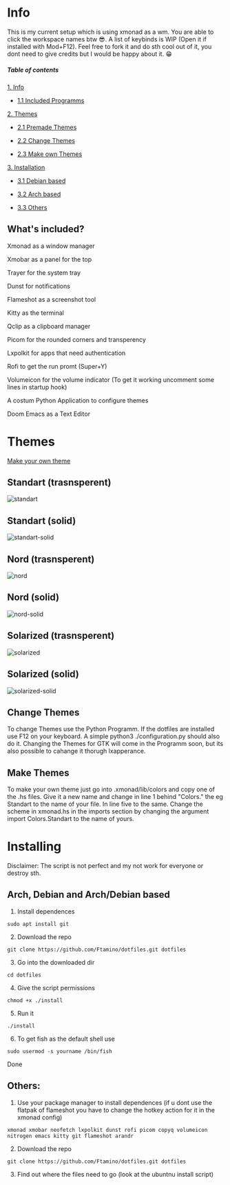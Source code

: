 # Info

This is my current setup which is using xmonad as a wm. You are able to click the workspace names btw 😎. A list of keybinds is WIP (Open it if installed with Mod+F12). Feel free to fork it and do sth cool out of it, you dont need to give credits but I would be happy about it. 😁

##### Table of contents
[1. Info](https://github.com/Ftamino/dotfiles#info)

* [1.1 Included Programms](https://github.com/Ftamino/dotfiles#whats-included)
  
[2. Themes](https://github.com/Ftamino/dotfiles#themes)

*  [2.1 Premade Themes](https://github.com/Ftamino/dotfiles#standart-trasnsperent)
  
*  [2.2 Change Themes](https://github.com/Ftamino/dotfiles#change-themes)
  
*  [2.3 Make own Themes](https://github.com/Ftamino/dotfiles#make-themes)

[3. Installation](https://github.com/Ftamino/dotfiles#installing)

*  [3.1 Debian based](https://github.com/Ftamino/dotfiles#pop-os-ubuntu-linux-mint-debian-etc)

*  [3.2 Arch based](https://github.com/Ftamino/dotfiles#arch-and-arch-based)

*  [3.3 Others](https://github.com/Ftamino/dotfiles#others)

## What's included?

Xmonad as a window manager 

Xmobar as a panel for the top 

Trayer for the system tray

Dunst for notifications

Flameshot as a screenshot tool

Kitty as the terminal

Qclip as a clipboard manager

Picom for the rounded corners and transperency

Lxpolkit for apps that need authentication

Rofi to get the run promt (Super+Y)

Volumeicon for the volume indicator (To get it working uncomment some lines in startup hook)

A costum Python Application to configure themes

Doom Emacs as a Text Editor

# Themes

[Make your own theme](https://github.com/Ftamino/dotfiles#themeing)
  ## Standart (trasnsperent)
  ![standart](https://user-images.githubusercontent.com/83065176/173049288-e32979f1-a706-4b0f-8a14-1b4ea4ef4505.png)
  ## Standart (solid)
  ![standart-solid](https://user-images.githubusercontent.com/83065176/173049614-06468254-c50d-4831-a302-60686fdaaaf3.png)
  ## Nord (trasnsperent)
 ![nord](https://user-images.githubusercontent.com/83065176/173049724-bdbab4e6-6eaf-46bf-b14f-f7a518a60821.png)
  ## Nord (solid)
  ![nord-solid](https://user-images.githubusercontent.com/83065176/173049916-c36141db-75a1-4a72-a15a-11278ab03eb5.png)
  ## Solarized (trasnsperent)
![solarized](https://user-images.githubusercontent.com/83065176/173050234-bdd0d3ca-fb55-4111-9ae0-d849908fe4c4.png)
  ## Solarized (solid)
![solarized-solid](https://user-images.githubusercontent.com/83065176/173050299-9793d395-2830-46a7-8091-1e1c7c360927.png)

## Change Themes

To change Themes use the Python Programm. If the dotfiles are installed use F12 on your keyboard. A simple python3 ./configuration.py should also do it. Changing the Themes for GTK will come in the Programm soon, but its also possible to cahange it thorugh lxapperance.

## Make Themes

To make your own theme just go into .xmonad/lib/colors and copy one of the .hs files. Give it a new name and change in line 1 behind "Colors." the eg Standart to the name of your file. In line five to the same. Change the scheme in xmonad.hs in the imports section by changing the argument import Colors.Standart to the name of yours.
 
# Installing 
Disclaimer: The script is not perfect and my not work for everyone or destroy sth. 

## Arch, Debian and Arch/Debian based 
 1. Install dependences
```
sudo apt install git
```
 2. Download the repo
```
git clone https://github.com/Ftamino/dotfiles.git dotfiles
```
 3. Go into the downloaded dir
```
cd dotfiles
```
 4. Give the script permissions 
```
chmod +x ./install
```
 5. Run it
```
./install
```
6. To get fish as the default shell use
```
sudo usermod -s yourname /bin/fish
```

 Done
 
## Others:
 1. Use your package manager to install dependences (if u dont use the flatpak of flameshot you have to change the hotkey action for it in the xmonad config)
 ```
 xmonad xmobar neofetch lxpolkit dunst rofi picom copyq volumeicon nitrogen emacs kitty git flameshot arandr
 ```
 2. Download the repo
 ```
 git clone https://github.com/Ftamino/dotfiles.git dotfiles
 ```
 3. Find out where the files need to go (look at the ubuntnu install script)
